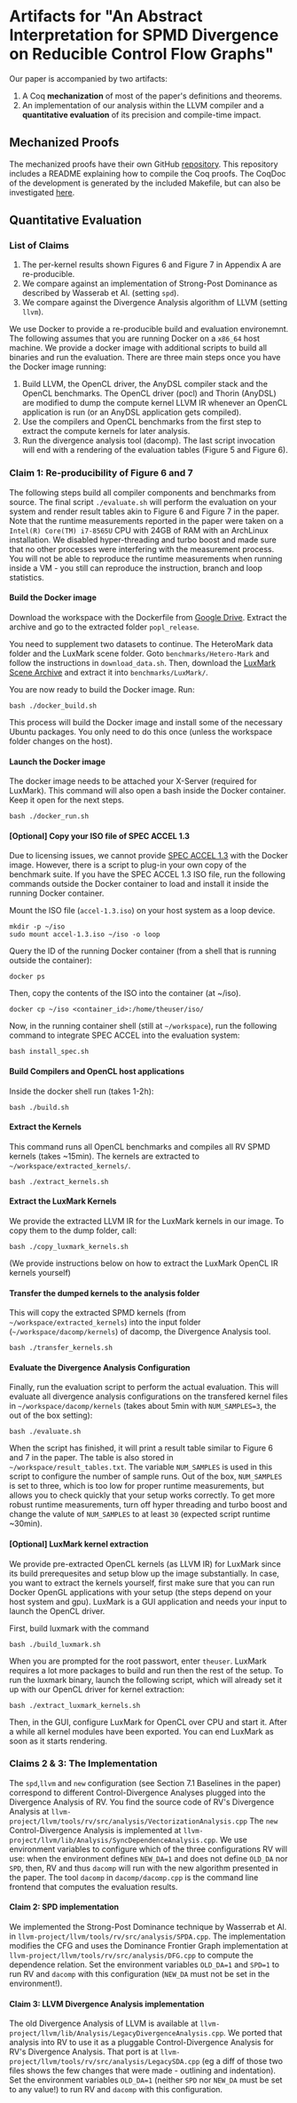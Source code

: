 # Artifacts for "An Abstract Interpretation for SPMD Divergence on Reducible Control Flow Graphs"

Our paper is accompanied by two artifacts:

1. A Coq **mechanization** of most of the paper's definitions and theorems.
2. An implementation of our analysis within the LLVM compiler and a **quantitative evaluation** of its precision and compile-time impact.

## Mechanized Proofs

The mechanized proofs have their own GitHub [repository](https://github.com/cdl-saarland/uniana).
This repository includes a README explaining how to compile the Coq proofs.
The CoqDoc of the development is generated by the included Makefile, but can also be investigated [here](https://compilers.cs.uni-saarland.de/projects/uniana/toc.html).

## Quantitative Evaluation

### List of Claims
1. The per-kernel results shown Figures 6 and Figure 7 in Appendix A are re-producible.
2. We compare against an implementation of Strong-Post Dominance as described by Wasserab et Al. (setting `spd`).
3. We compare against the Divergence Analysis algorithm of LLVM (setting `llvm`).

We use Docker to provide a re-producible build and evaluation environemnt.
The following assumes that you are running Docker on a `x86_64` host machine.
We provide a docker image with additional scripts to build all binaries and run the evaluation.
There are three main steps once you have the Docker image running:
1. Build LLVM, the OpenCL driver, the AnyDSL compiler stack and the OpenCL benchmarks.
The OpenCL driver (pocl) and Thorin (AnyDSL) are modified to dump the compute kernel LLVM IR whenever an OpenCL application is run (or an AnyDSL application gets compiled).
1. Use the compilers and OpenCL benchmarks from the first step to extract the compute kernels for later analysis.
1. Run the divergence analysis tool (dacomp).
The last script invocation will end with a rendering of the evaluation tables (Figure 5 and Figure 6).


### Claim 1: Re-producibility of Figure 6 and 7

The following steps build all compiler components and benchmarks from source.
The final script `./evaluate.sh` will perform the evaluation on your system and render result tables akin to Figure 6 and Figure 7 in the paper.
Note that the runtime measurements reported in the paper were taken on a `Intel(R) Core(TM) i7-8565U` CPU with 24GB of RAM with an ArchLinux installation. We disabled hyper-threading and turbo boost and made sure that no other processes were interfering with the measurement process.
You will not be able to reproduce the runtime measurements when running inside a VM - you still can reproduce the instruction, branch and loop statistics.

#### Build the Docker image

Download the workspace with the Dockerfile from [Google Drive](https://drive.google.com/file/d/1lQ2xXh_43xwLiYY36tLcmbCsCS0o8c6h/view?usp=sharing).
Extract the archive and go to the extracted folder `popl_release`.

You need to supplement two datasets to continue. The HeteroMark data folder and the LuxMark scene folder.
Goto `benchmarks/Hetero-Mark` and follow the instructions in `download_data.sh`.
Then, download the [LuxMark Scene Archive](https://github.com/LuxCoreRender/LuxMark/releases/download/luxmark_v4.0alpha0/scenes.tgz) and extract it into `benchmarks/LuxMark/`.

You are now ready to build the Docker image. Run:

    bash ./docker_build.sh

This process will build the Docker image and install some of the necessary Ubuntu packages.
You only need to do this once (unless the workspace folder changes on the host).

#### Launch the Docker image

The docker image needs to be attached your X-Server (required for LuxMark).
This command will also open a bash inside the Docker container.
Keep it open for the next steps.

    bash ./docker_run.sh


#### [Optional] Copy your ISO file of SPEC ACCEL 1.3

Due to licensing issues, we cannot provide [SPEC ACCEL 1.3](https://www.spec.org/accel/) with the Docker image.
However, there is a script to plug-in your own copy of the benchmark suite.
If you have the SPEC ACCEL 1.3 ISO file, run the following commands outside the Docker container to load and install it inside the running Docker container.

Mount the ISO file (`accel-1.3.iso`) on your host system as a loop device.

    mkdir -p ~/iso
    sudo mount accel-1.3.iso ~/iso -o loop

Query the ID of the running Docker container (from a shell that is running outside the container):

    docker ps

Then, copy the contents of the ISO into the container (at ~/iso).

    docker cp ~/iso <container_id>:/home/theuser/iso/

Now, in the running container shell (still at `~/workspace`), run the following command to integrate SPEC ACCEL into the evaluation system:

    bash install_spec.sh

#### Build Compilers and OpenCL host applications

Inside the docker shell run (takes 1-2h):

    bash ./build.sh

#### Extract the Kernels

This command runs all OpenCL benchmarks and compiles all RV SPMD kernels (takes ~15min).
The kernels are extracted to `~/workspace/extracted_kernels/`.

    bash ./extract_kernels.sh

#### Extract the LuxMark Kernels

We provide the extracted LLVM IR for the LuxMark kernels in our image.
To copy them to the dump folder, call:

    bash ./copy_luxmark_kernels.sh

(We provide instructions below on how to extract the LuxMark OpenCL IR kernels yourself)



#### Transfer the dumped kernels to the analysis folder

This will copy the extracted SPMD kernels (from `~/workspace/extracted_kernels`) into the input folder (`~/workspace/dacomp/kernels`) of dacomp, the Divergence Analysis tool.

    bash ./transfer_kernels.sh

#### Evaluate the Divergence Analysis Configuration

Finally, run the evaluation script to perform the actual evaluation.
This will evaluate all divergence analysis configurations on the transfered kernel files in `~/workspace/dacomp/kernels` (takes about 5min with `NUM_SAMPLES=3`, the out of the box setting):

    bash ./evaluate.sh

When the script has finished, it will print a result table similar to Figure 6 and 7 in the paper. The table is also stored in `~/workspace/result_tables.txt`. The variable `NUM_SAMPLES` is used in this script to configure the number of sample runs.
Out of the box, `NUM_SAMPLES` is set to three, which is too low for proper runtime measurements, but allows you to check quickly that your setup works correctly.
To get more robust runtime measurements, turn off hyper threading and turbo boost and change the valute of `NUM_SAMPLES` to at least `30` (expected script runtime ~30min).


#### [Optional] LuxMark kernel extraction
We provide pre-extracted OpenCL kernels (as LLVM IR) for LuxMark since its build prerequesites and setup blow up the image substantially.
In case, you want to extract the kernels yourself, first make sure that you can run Docker OpenGL applications with your setup (the steps depend on your host system and gpu).
LuxMark is a GUI application and needs your input to launch the OpenCL driver.

First, build luxmark with the command

    bash ./build_luxmark.sh

When you are prompted for the root passwort, enter `theuser`. LuxMark requires a lot more packages to build and run then the rest of the setup.
To run the luxmark binary, launch the following script, which will already set it up with our OpenCL driver for kernel extraction:

    bash ./extract_luxmark_kernels.sh

Then, in the GUI, configure LuxMark for OpenCL over CPU and start it.
After a while all kernel modules have been exported.
You can end LuxMark as soon as it starts rendering.

### Claims 2 & 3: The Implementation

The `spd`,`llvm` and `new` configuration (see Section 7.1 Baselines in the paper) correspond to different Control-Divergence Analyses plugged into the Divergence Analysis of RV.
You find the source code of RV's Divergence Analysis at `llvm-project/llvm/tools/rv/src/analysis/VectorizationAnalysis.cpp` The `new` Control-Divergence Analysis is implemented at `llvm-project/llvm/lib/Analysis/SyncDependenceAnalysis.cpp`.
We use environment variables to configure which of the three configurations RV will use: when the environment defines `NEW_DA=1` and does not define `OLD_DA` nor `SPD`, then, RV and thus `dacomp` will run with the new algorithm presented in the paper.
The tool `dacomp` in `dacomp/dacomp.cpp` is the command line frontend that computes the evaluation results.

#### Claim 2: SPD implementation

We implemented the Strong-Post Dominance technique by Wasserrab et Al. in `llvm-project/llvm/tools/rv/src/analysis/SPDA.cpp`.
The implementation modifies the CFG and uses the Dominance Frontier Graph implementation at `llvm-project/llvm/tools/rv/src/analysis/DFG.cpp` to compute the dependence relation. Set the environment variables `OLD_DA=1` and `SPD=1` to run RV and `dacomp` with this configuration (`NEW_DA` must not be set in the environment!).

#### Claim 3: LLVM Divergence Analysis implementation

The old Divergence Analysis of LLVM is available at `llvm-project/llvm/lib/Analysis/LegacyDivergenceAnalysis.cpp`.
We ported that analysis into RV to use it as a pluggable Control-Divergence Analysis for RV's Divergence Analysis. That port is at `llvm-project/llvm/tools/rv/src/analysis/LegacySDA.cpp` (eg a diff of those two files shows the few changes that were made - outlining and indentation). Set the environment variables `OLD_DA=1` (neither `SPD` nor `NEW_DA` must be set to any value!) to run RV and `dacomp` with this configuration.
